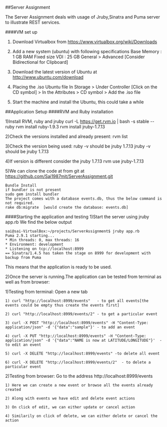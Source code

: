 ##Server Assignment

The Server Assignment deals with usage of Jruby,Sinatra and Puma server to illustrate REST services.

####VM set up

1) Download Virtualbox from https://www.virtualbox.org/wiki/Downloads

2) Add a new system (ubuntu) with following specifications
Base Memory : 1 GB RAM
Fixed size VDI : 25 GB
General > Advanced [Consider Bidirectional for Clipboard]

3) Download the latest version of Ubuntu at http://www.ubuntu.com/download

4) Placing the .iso Ubuntu file 
In Storage > Under Controller [Click on the CD symbol] > In the Attributes > CD symbol > Add the .iso file

5) Start the machine and install the Ubuntu, this could take a while

##Application Setup
####RVM and Ruby installation


1)Install RVM, ruby and jruby
  curl -L https://get.rvm.io | bash -s stable --ruby
  rvm install ruby-1.9.3
  rvm install jruby-1.7.13

2)Check the versions installed and already present:
  rvm list 

3)Check the version being used:
  ruby  -v    should be jruby 1.7.13
  jruby -v    should be jruby 1.7.13

4)If version is different consider the jruby 1.7.13
  rvm use jruby-1.7.13

5)We can clone the code at from git at https://github.com/Sai1987mit/ServerAssignment.git
  ```
  Bundle Install 
  if bundler is not present 
  sudo gem install bundler
  The project comes with a database events.db, thus the below command is not required.
  rake db:migrate  [would create the database: events.db]
  ```
####Starting the application and testing
1)Start the server using 
  jruby app.rb
  We find the below output
  ```
  sai@sai-VirtualBox:~/projects/ServerAssignment$ jruby app.rb
  Puma 2.9.1 starting...
  * Min threads: 0, max threads: 16
  * Environment: development
  * Listening on tcp://localhost:8999
  == Sinatra/1.4.5 has taken the stage on 8999 for development with backup from Puma
  ```
  This means that the application is ready to be used.

2)Once the server is running.The application can be tested from terminal as well as from browser:
  
  1)Testing from terminal:
    Open a new tab
    
    1) curl "http://localhost:8999/events"   - to get all events[the events could be empty thus create the events first]

    2) curl "http://localhost:8999/events/2" - to get a particular event

    3) curl -X POST "http://localhost:8999/events" -H "Content-Type: application/json" -d '{"data":"sample"}' - to add an event

    4) curl -X PUT "http://localhost:8999/events" -H "Content-Type: application/json" -d '{"data":"NAME is now at LATITUDE/LONGITUDE"}'  -to edit an event

    5) curl -X DELETE "http://localhost:8999/events" -to delete all event

    6) curl -X DELETE "http://localhost:8999/events/2"  - to delete a particular event
  
  2)Testing from browser:
    Go to the address http://localhost:8999/events
    
    1) Here we can create a new event or browse all the events already created
    
    2) Along with events we have edit and delete event actions
    
    3) On click of edit, we can either update or cancel action
    
    4) Similarily on click of delete, we can either delete or cancel the action